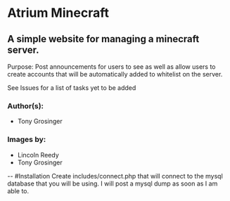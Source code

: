 # Atrium Minecraft
## A simple website for managing a minecraft server.

Purpose: Post announcements for users to see as well as allow users to create accounts that will be automatically added to whitelist on the server.

See Issues for a list of tasks yet to be added

### Author(s): 
 * Tony Grosinger
 
### Images by: 
 * Lincoln Reedy
 * Tony Grosinger
 
 --
 #Installation
 Create includes/connect.php that will connect to the mysql database that you will be using.
 I will post a mysql dump as soon as I am able to.